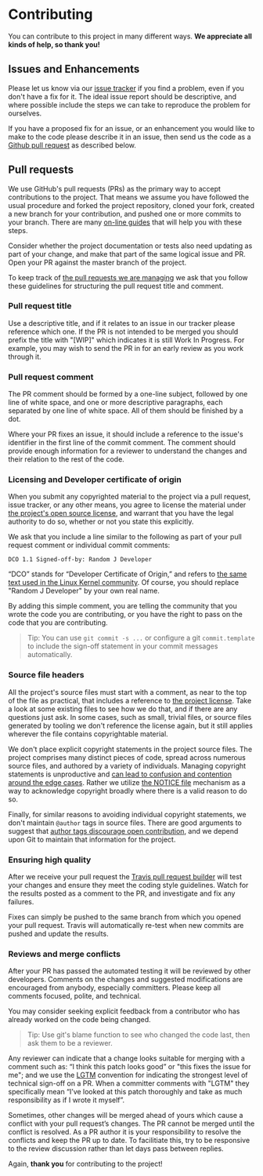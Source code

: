 # Contributing
You can contribute to this project in many different ways.  **We appreciate all kinds of help, so thank you!** 

## Issues and Enhancements
Please let us know via our [issue tracker](https://github.com/AdoptOpenJDK/openjdk-build/issues) if you find a problem, even if you don't have a fix for it.  The ideal issue report should be descriptive, and where possible include the steps we can take to reproduce the problem for ourselves.

If you have a proposed fix for an issue, or an enhancement you would like to make to the code please describe it in an issue, then send us the code as a [Github pull request](https://help.github.com/articles/about-pull-requests) as described below.

## Pull requests
We use GitHub's pull requests (PRs) as the primary way to accept contributions to the project.  That means we assume you have followed the usual procedure and forked the project repository, cloned your fork, created a new branch for your contribution, and pushed one or more commits to your branch.  There are many [on-line guides](https://guides.github.com/activities/forking/) that will help you with these steps.

Consider whether the project documentation or tests also need updating as part of your change, and make that part of the same logical issue and PR.  Open your PR against the master branch of the project.

To keep track of [the pull requests we are managing](https://github.com/AdoptOpenJDK/openjdk-build/pulls) we ask that you follow these guidelines for structuring the pull request title and comment.

### Pull request title
Use a descriptive title, and if it relates to an issue in our tracker please reference which one.  If the PR is not intended to be merged you should prefix the title with "[WIP]" which indicates it is still Work In Progress.  For example, you may wish to send the PR in for an early review as you work through it.

### Pull request comment
The PR comment should be formed by a one-line subject, followed by one line of white space, and one or more descriptive paragraphs, each separated by one line of white space. All of them should be finished by a dot.

Where your PR fixes an issue, it should include a reference to the issue's identifier in the first line of the commit comment.  The comment should provide enough information for a reviewer to understand the changes and their relation to the rest of the code.

### Licensing and Developer certificate of origin
When you submit any copyrighted material to the project via a pull request, issue tracker, or any other means, you agree to license the material under [the project's open source license](https://github.com/AdoptOpenJDK/openjdk-build/blob/master/LICENSE), and warrant that you have the legal authority to do so, whether or not you state this explicitly.

We ask that you include a line similar to the following as part of your pull request comment or individual commit comments:
```
DCO 1.1 Signed-off-by: Random J Developer
```
“DCO” stands for “Developer Certificate of Origin,” and refers to [the same text used in the Linux Kernel community](http://elinux.org/Developer_Certificate_Of_Origin).  Of course, you should replace "Random J Developer" by your own real name.

By adding this simple comment, you are telling the community that you wrote the code you are contributing, or you have the right to pass on the code that you are contributing.

> Tip: You can use `git commit -s ...` or configure a git `commit.template` to include the sign-off statement in your commit messages automatically.

### Source file headers
All the project's source files must start with a comment, as near to the top of the file as practical, that includes a reference to [the project license](https://github.com/AdoptOpenJDK/openjdk-build/blob/master/LICENSE).  Take a look at some existing files to see how we do that, and if there are any questions just ask. In some cases, such as small, trivial files, or source files generated by tooling we don't reference the license again, but it still applies wherever the file contains copyrightable material.

We don't place explicit copyright statements in the project source files.  The project comprises many distinct pieces of code, spread across numerous source files, and authored by a variety of individuals.  Managing copyright statements is unproductive and [can lead to confusion and contention around the edge cases](https://opensource.com/law/14/n2/copyright-statements-source-files).  Rather we utilize [the NOTICE file](https://github.com/AdoptOpenJDK/openjdk-build/blob/master/NOTICE) mechanism as a way to acknowledge copyright broadly where there is a valid reason to do so.

Finally, for similar reasons to avoiding individual copyright statements, we don't maintain `@author` tags in source files.  There are good arguments to suggest that [author tags discourage open contribution](http://producingoss.com/en/managing-volunteers.html#territoriality), and we depend upon Git to maintain that information for the project.

### Ensuring high quality
After we receive your pull request the [Travis pull request builder](https://travis-ci.org/AdoptOpenJDK/openjdk-build) will test your changes and ensure they meet the coding style guidelines.  Watch for the results posted as a comment to the PR, and investigate and fix any failures.

Fixes can simply be pushed to the same branch from which you opened your pull request.  Travis will automatically re-test when new commits are pushed and update the results.

### Reviews and merge conflicts
After your PR has passed the automated testing it will be reviewed by other developers.  Comments on the changes and suggested modifications are encouraged from anybody, especially committers.  Please keep all comments focused, polite, and technical.

You may consider seeking explicit feedback from a contributor who has already worked on the code being changed.

> Tip: Use git's blame function to see who changed the code last, then ask them to be a reviewer.

Any reviewer can indicate that a change looks suitable for merging with a comment such as: “I think this patch looks good” or "this fixes the issue for me"; and we use the [LGTM](https://en.wiktionary.org/wiki/LGTM) convention for indicating the strongest level of technical sign-off on a PR.  When a committer comments with "LGTM" they specifically mean “I’ve looked at this patch thoroughly and take as much responsibility as if I wrote it myself”.

Sometimes, other changes will be merged ahead of yours which cause a conflict with your pull request’s changes. The PR cannot be merged until the conflict is resolved.  As a PR author it is your responsibility to resolve the conflicts and keep the PR up to date.  To facilitiate this, try to be responsive to the review discussion rather than let days pass between replies.

Again, **thank you** for contributing to the project!

